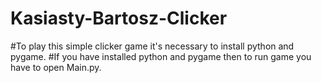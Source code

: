 # Kasiasty-Bartosz-Clicker
#To play this simple clicker game it's necessary to install python and pygame.
#If you have installed python and pygame then to run game you have to open Main.py. 
